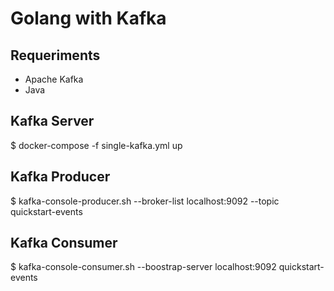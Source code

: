 # Golang with Kafka

## Requeriments

* Apache Kafka
* Java

## Kafka Server

   $ docker-compose -f single-kafka.yml up

## Kafka Producer

   $ kafka-console-producer.sh --broker-list localhost:9092 --topic quickstart-events

## Kafka Consumer

   $ kafka-console-consumer.sh --boostrap-server localhost:9092 quickstart-events
